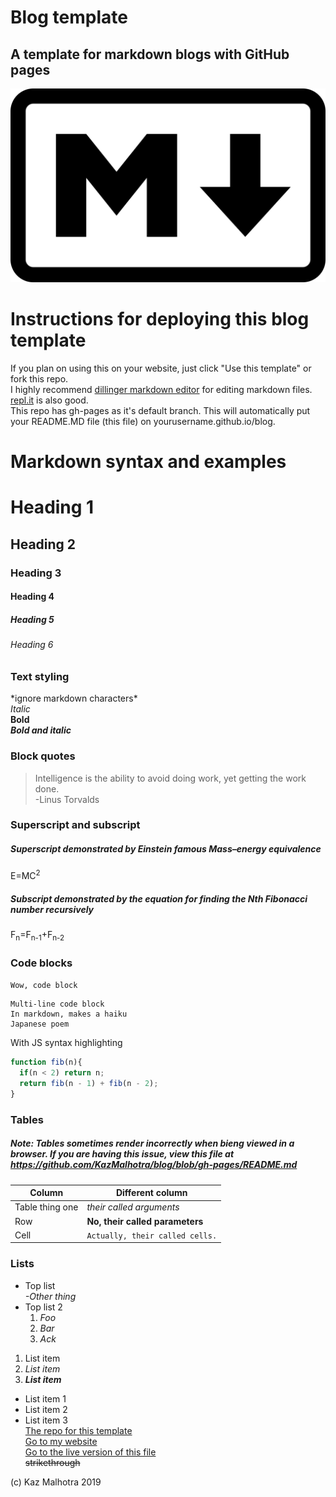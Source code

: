 

# Blog template
## A template for markdown blogs with GitHub pages
![Markdown logo](/assets/img/md_logo.png)
# Instructions for deploying this blog template
If you plan on using this on your website, just click "Use this template" or fork this repo.     
I highly recommend [dillinger markdown editor](https://dillinger.io/) for editing markdown files. [repl.it](https://repl.it)
is also good.    
This repo has gh-pages as it's default branch. This will automatically put your README.MD file (this file) on yourusername.github.io/blog. 

# Markdown syntax and examples
# Heading 1
## Heading 2  
### Heading 3  
#### Heading 4
##### Heading 5
###### Heading 6    


### Text styling
\*ignore markdown characters\*  
*Italic*  
**Bold**  
**_Bold and italic_**  
### Block quotes
> Intelligence is the ability to avoid doing work, yet getting the work done.    
> -Linus Torvalds

### Superscript and subscript

##### Superscript demonstrated by Einstein famous Mass–energy equivalence
E=MC<sup>2</sup>  
##### Subscript demonstrated by the equation for finding the Nth Fibonacci number recursively
F<sub>n</sub>=F<sub>n-1</sub>+F<sub>n-2</sub>

### Code blocks
`Wow, code block`
```
Multi-line code block  
In markdown, makes a haiku
Japanese poem
```    
With JS syntax highlighting
``` js
function fib(n){
  if(n < 2) return n;
  return fib(n - 1) + fib(n - 2);
}
```

### Tables
##### Note: Tables sometimes render incorrectly when bieng viewed in a browser. If you are having this issue, view this file at https://github.com/KazMalhotra/blog/blob/gh-pages/README.md
| Column | Different column |
| ------ | ----------- |
| Table thing one  |*their called arguments* |
| Row | **No, their called parameters** |
| Cell| `Actually, their called cells.` |

### Lists
* Top list       
    *-Other thing*
* Top list 2 
    1. *Foo*
    2. *Bar*
    3. *Ack*


1. List item 
2. *List item*  
3. **_List item_**

- List item 1  
- List item 2  
- List item 3  
[The repo for this template](https://github.com/kazmalhotra/blog)  
[Go to my website](https://kazmal.tech)  
[Go to the live version of this file](https://kazmal.tech/blog)  
~~strikethrough~~


(c) Kaz Malhotra 2019



